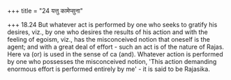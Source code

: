 +++
title = "24 यत्तु कामेप्सुना"

+++
18.24 But whatever act is performed by one who seeks to gratify his
desires, viz., by one who desires the results of his action and with the
feeling of egoism, viz., has the misconceived notion that oneself is the
agent; and with a great deal of effort - such an act is of the nature of
Rajas. Here va (or) is used in the sense of ca (and). Whatever action is
performed by one who possesses the misconceived notion, 'This action
demanding enormous effort is performed entirely by me' - it is said to
be Rajasika.
